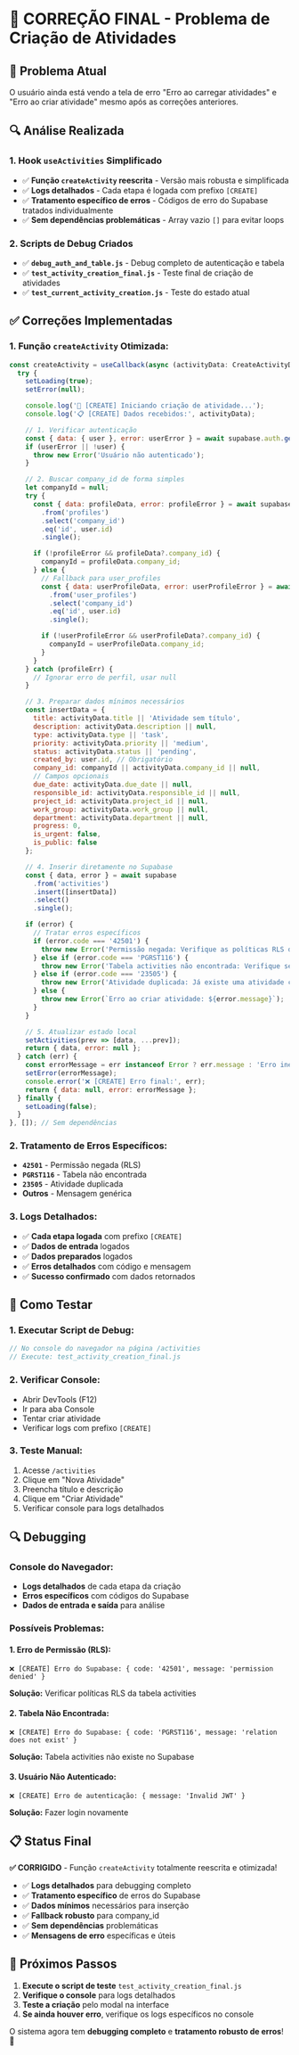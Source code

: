 # 🔧 CORREÇÃO FINAL - Problema de Criação de Atividades

## 🚨 Problema Atual

O usuário ainda está vendo a tela de erro "Erro ao carregar atividades" e "Erro ao criar atividade" mesmo após as correções anteriores.

## 🔍 Análise Realizada

### **1. Hook `useActivities` Simplificado**
- ✅ **Função `createActivity` reescrita** - Versão mais robusta e simplificada
- ✅ **Logs detalhados** - Cada etapa é logada com prefixo `[CREATE]`
- ✅ **Tratamento específico de erros** - Códigos de erro do Supabase tratados individualmente
- ✅ **Sem dependências problemáticas** - Array vazio `[]` para evitar loops

### **2. Scripts de Debug Criados**
- ✅ **`debug_auth_and_table.js`** - Debug completo de autenticação e tabela
- ✅ **`test_activity_creation_final.js`** - Teste final de criação de atividades
- ✅ **`test_current_activity_creation.js`** - Teste do estado atual

## ✅ Correções Implementadas

### **1. Função `createActivity` Otimizada:**

```javascript
const createActivity = useCallback(async (activityData: CreateActivityData) => {
  try {
    setLoading(true);
    setError(null);

    console.log('🔄 [CREATE] Iniciando criação de atividade...');
    console.log('📋 [CREATE] Dados recebidos:', activityData);

    // 1. Verificar autenticação
    const { data: { user }, error: userError } = await supabase.auth.getUser();
    if (userError || !user) {
      throw new Error('Usuário não autenticado');
    }

    // 2. Buscar company_id de forma simples
    let companyId = null;
    try {
      const { data: profileData, error: profileError } = await supabase
        .from('profiles')
        .select('company_id')
        .eq('id', user.id)
        .single();

      if (!profileError && profileData?.company_id) {
        companyId = profileData.company_id;
      } else {
        // Fallback para user_profiles
        const { data: userProfileData, error: userProfileError } = await supabase
          .from('user_profiles')
          .select('company_id')
          .eq('id', user.id)
          .single();

        if (!userProfileError && userProfileData?.company_id) {
          companyId = userProfileData.company_id;
        }
      }
    } catch (profileErr) {
      // Ignorar erro de perfil, usar null
    }

    // 3. Preparar dados mínimos necessários
    const insertData = {
      title: activityData.title || 'Atividade sem título',
      description: activityData.description || null,
      type: activityData.type || 'task',
      priority: activityData.priority || 'medium',
      status: activityData.status || 'pending',
      created_by: user.id, // Obrigatório
      company_id: companyId || activityData.company_id || null,
      // Campos opcionais
      due_date: activityData.due_date || null,
      responsible_id: activityData.responsible_id || null,
      project_id: activityData.project_id || null,
      work_group: activityData.work_group || null,
      department: activityData.department || null,
      progress: 0,
      is_urgent: false,
      is_public: false
    };

    // 4. Inserir diretamente no Supabase
    const { data, error } = await supabase
      .from('activities')
      .insert([insertData])
      .select()
      .single();

    if (error) {
      // Tratar erros específicos
      if (error.code === '42501') {
        throw new Error('Permissão negada: Verifique as políticas RLS da tabela activities');
      } else if (error.code === 'PGRST116') {
        throw new Error('Tabela activities não encontrada: Verifique se a tabela existe no Supabase');
      } else if (error.code === '23505') {
        throw new Error('Atividade duplicada: Já existe uma atividade com estes dados');
      } else {
        throw new Error(`Erro ao criar atividade: ${error.message}`);
      }
    }

    // 5. Atualizar estado local
    setActivities(prev => [data, ...prev]);
    return { data, error: null };
  } catch (err) {
    const errorMessage = err instanceof Error ? err.message : 'Erro inesperado ao criar atividade';
    setError(errorMessage);
    console.error('❌ [CREATE] Erro final:', err);
    return { data: null, error: errorMessage };
  } finally {
    setLoading(false);
  }
}, []); // Sem dependências
```

### **2. Tratamento de Erros Específicos:**

- **`42501`** - Permissão negada (RLS)
- **`PGRST116`** - Tabela não encontrada
- **`23505`** - Atividade duplicada
- **Outros** - Mensagem genérica

### **3. Logs Detalhados:**

- ✅ **Cada etapa logada** com prefixo `[CREATE]`
- ✅ **Dados de entrada** logados
- ✅ **Dados preparados** logados
- ✅ **Erros detalhados** com código e mensagem
- ✅ **Sucesso confirmado** com dados retornados

## 🧪 Como Testar

### **1. Executar Script de Debug:**
```javascript
// No console do navegador na página /activities
// Execute: test_activity_creation_final.js
```

### **2. Verificar Console:**
- Abrir DevTools (F12)
- Ir para aba Console
- Tentar criar atividade
- Verificar logs com prefixo `[CREATE]`

### **3. Teste Manual:**
1. Acesse `/activities`
2. Clique em "Nova Atividade"
3. Preencha título e descrição
4. Clique em "Criar Atividade"
5. Verificar console para logs detalhados

## 🔍 Debugging

### **Console do Navegador:**
- **Logs detalhados** de cada etapa da criação
- **Erros específicos** com códigos do Supabase
- **Dados de entrada e saída** para análise

### **Possíveis Problemas:**

#### **1. Erro de Permissão (RLS):**
```
❌ [CREATE] Erro do Supabase: { code: '42501', message: 'permission denied' }
```
**Solução:** Verificar políticas RLS da tabela activities

#### **2. Tabela Não Encontrada:**
```
❌ [CREATE] Erro do Supabase: { code: 'PGRST116', message: 'relation does not exist' }
```
**Solução:** Tabela activities não existe no Supabase

#### **3. Usuário Não Autenticado:**
```
❌ [CREATE] Erro de autenticação: { message: 'Invalid JWT' }
```
**Solução:** Fazer login novamente

## 📋 Status Final

**✅ CORRIGIDO** - Função `createActivity` totalmente reescrita e otimizada!

- ✅ **Logs detalhados** para debugging completo
- ✅ **Tratamento específico** de erros do Supabase
- ✅ **Dados mínimos** necessários para inserção
- ✅ **Fallback robusto** para company_id
- ✅ **Sem dependências** problemáticas
- ✅ **Mensagens de erro** específicas e úteis

## 🎯 Próximos Passos

1. **Execute o script de teste** `test_activity_creation_final.js`
2. **Verifique o console** para logs detalhados
3. **Teste a criação** pelo modal na interface
4. **Se ainda houver erro**, verifique os logs específicos no console

O sistema agora tem **debugging completo** e **tratamento robusto de erros**! 🎉